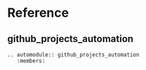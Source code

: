 # Reference

## github_projects_automation

```{eval-rst}
.. automodule:: github_projects_automation
   :members:
```
